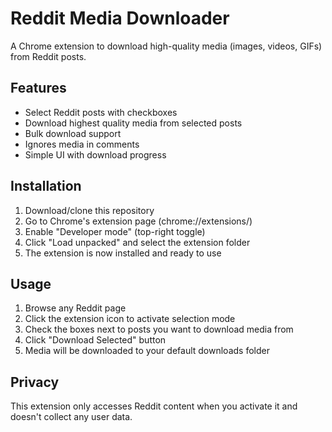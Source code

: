 # Reddit Media Downloader

A Chrome extension to download high-quality media (images, videos, GIFs) from Reddit posts.

## Features
- Select Reddit posts with checkboxes
- Download highest quality media from selected posts
- Bulk download support
- Ignores media in comments
- Simple UI with download progress

## Installation
1. Download/clone this repository
2. Go to Chrome's extension page (chrome://extensions/)
3. Enable "Developer mode" (top-right toggle)
4. Click "Load unpacked" and select the extension folder
5. The extension is now installed and ready to use

## Usage
1. Browse any Reddit page
2. Click the extension icon to activate selection mode
3. Check the boxes next to posts you want to download media from
4. Click "Download Selected" button
5. Media will be downloaded to your default downloads folder

## Privacy
This extension only accesses Reddit content when you activate it and doesn't collect any user data.